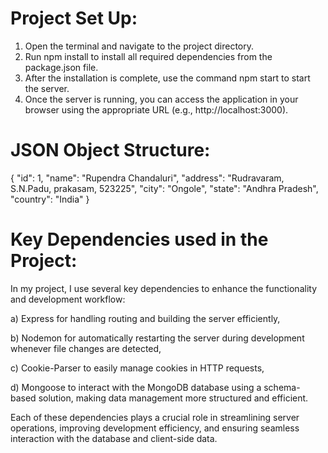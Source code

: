 # Project Set Up:

1. Open the terminal and navigate to the project directory.
2. Run npm install to install all required dependencies from the package.json file.
3. After the installation is complete, use the command npm start to start the server.
4. Once the server is running, you can access the application in your browser using the appropriate URL (e.g., http://localhost:3000).

# JSON Object Structure:

{
"id": 1,
"name": "Rupendra Chandaluri",
"address": "Rudravaram, S.N.Padu, prakasam, 523225",
"city": "Ongole",
"state": "Andhra Pradesh",
"country": "India"
}

# Key Dependencies used in the Project:

In my project, I use several key dependencies to enhance the functionality and development workflow:

a) Express for handling routing and building the server efficiently,

b) Nodemon for automatically restarting the server during development whenever file changes are detected,

c) Cookie-Parser to easily manage cookies in HTTP requests,

d) Mongoose to interact with the MongoDB database using a schema-based solution, making data management more structured and efficient.

<!-- a) Express: This is a flexible and lightweight web framework for Node.js, which simplifies the process of setting up routes, middleware, and handling HTTP requests and responses. It serves as the backbone of my server-side application, making it easier to manage the app’s structure and logic.

b) Nodemon: Nodemon is a development tool that automatically monitors changes in my source files and restarts the server whenever it detects any modifications. This eliminates the need to manually stop and start the server during development, greatly improving productivity and reducing development time.

c) Cookie-Parser: This middleware parses cookies attached to client requests, making it simple to read and manipulate cookies in the Express framework. It’s essential for managing user sessions, authentication, and storing small pieces of user information across multiple requests.

d) Mongoose: Mongoose provides a robust and schema-based solution for managing MongoDB databases. It allows me to define models for my data, perform validation, and handle complex queries more easily. It integrates well with Express and ensures data consistency within the MongoDB database, while also offering rich features like middleware, schema types, and population (joining documents). -->

Each of these dependencies plays a crucial role in streamlining server operations, improving development efficiency, and ensuring seamless interaction with the database and client-side data.

